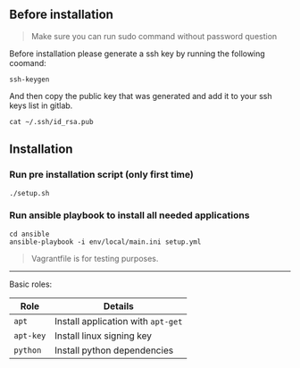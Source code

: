 ## Before installation

> Make sure you can run sudo command without password question

Before installation please generate a ssh key by running the following coomand:
```
ssh-keygen
```

And then copy the public key that was generated and add it to your ssh keys list in gitlab.
```
cat ~/.ssh/id_rsa.pub
```

## Installation

### Run pre installation script (only first time)
```
./setup.sh
```

### Run ansible playbook to install all needed applications
```
cd ansible
ansible-playbook -i env/local/main.ini setup.yml
```

> Vagrantfile is for testing purposes.

---

Basic roles:

| Role        | Details                            |
| ----------- | ---------------------------------- |
| `apt`       | Install application with `apt-get` |
| `apt-key`   | Install linux signing key          |
| `python`    | Install python dependencies        |
